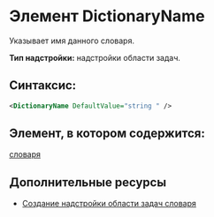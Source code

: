 
# Элемент DictionaryName
Указывает имя данного словаря.

 **Тип надстройки:** надстройки области задач.


## Синтаксис:


```XML
<DictionaryName DefaultValue="string " />
```


## Элемент, в котором содержится:

[словаря](../../reference/manifest/dictionary.md)


## Дополнительные ресурсы



- [Создание надстройки области задач словаря](../../docs/word/dictionary-task-pane-add-ins.md)
    
